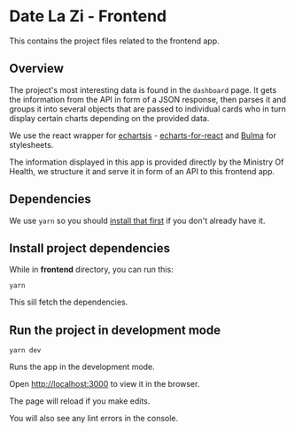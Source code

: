 # Date La Zi - Frontend

This contains the project files related to the frontend app.

## Overview

The project's most interesting data is found in the `dashboard` page. It gets the information from the API
in form of a JSON response, then parses it and groups it into several objects that are passed to 
individual cards who in turn display certain charts depending on the provided data.

We use the react wrapper for [echartsjs](https://www.echartsjs.com/examples/en/index.html) - 
[echarts-for-react](https://github.com/hustcc/echarts-for-react)
and [Bulma](https://bulma.io) for stylesheets.

The information displayed in this app is provided directly by the Ministry Of Health, we structure it and
serve it in form of an API to this frontend app.

## Dependencies

We use `yarn` so you should [install that first](https://classic.yarnpkg.com/en/docs/install#mac-stable) if you don't already have it. 

## Install project dependencies

While in **frontend** directory, you can run this:

```
yarn
```

This sill fetch the dependencies.

## Run the project in development mode

```
yarn dev
```

Runs the app in the development mode.

Open [http://localhost:3000](http://localhost:3000) to view it in the browser.

The page will reload if you make edits.

You will also see any lint errors in the console.


